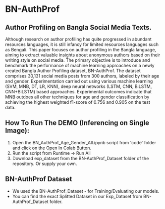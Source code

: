 # BN-AuthProf
Author Profiling on Bangla Social Media Texts. 
---
Although research on author profiling has quite progressed in  abundant resources languages, it is still infancy for limited resources languages such as Bengali. This paper focuses on author profiling in the Bangla language, aiming to extract valuable insights about anonymous authors based on their writing style on social media. The primary objective is to introduce and benchmark the performance of machine learning approaches on a newly created Bangla Author Profiling dataset, BN-AuthProf. The dataset comprises 30,131 social media posts from 300 authors, labeled by their age and gender. Experimentation carried out using various machine learning (SVM, MNB, DT, LR, KNN), deep neural networks (LSTM, CNN, BiLSTM, CNN+BiLSTM) based approaches. Experimental outcomes indicate that MNB outdoes all other techniques for age and gender classification by achieving the highest weighted f1-score of 0.756 and 0.905 on the test data.
## How To Run The DEMO (Inferencing on Single Image):
1. Open the BN_AuthProf_Age_Gender_All.ipynb script from 'code' folder and click on the Open In Colab Button.
2. Run the script from Runtime -> Run All
3. Download exp_dataset from the BN-AuthProf_Dataset folder of the repository. Or supply your own.
## BN-AuthProf Dataset 
+ We used the BN-AuthProf_Dataset - for Training/Evaluating our models.
+ You can find the exact Splitted Dataset in our Exp_Dataset from BN-AuthProf_Dataset folder.
